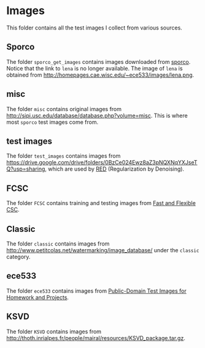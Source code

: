 # Images

This folder contains all the test images I collect from various sources.

## Sporco

The folder `sporco_get_images` contains images downloaded from [sporco](https://github.com/bwohlberg/sporco/blob/master/bin/sporco_get_images).  Notice that the link to `lena` is no longer available.  The image of `lena` is obtained from <http://homepages.cae.wisc.edu/~ece533/images/lena.png>.

## misc

The folder `misc` contains original images from <http://sipi.usc.edu/database/database.php?volume=misc>.  This is where most `sporco` test images come from.

## test images

The folder `test_images` contains images from <https://drive.google.com/drive/folders/0BzCe024Ewz8aZ3pNQXNqYXJseTQ?usp=sharing>, which are used by [RED](https://github.com/google/RED) (Regularization by Denoising).

## FCSC

The folder `FCSC` contains training and testing images from [Fast and Flexible CSC](http://www.cs.ubc.ca/labs/imager/tr/2015/FastFlexibleCSC/).

## Classic

The folder `classic` contains images from <http://www.petitcolas.net/watermarking/image_database/> under the `classic` category.

## ece533

The folder `ece533` contains images from [Public-Domain Test Images for Homework and Projects](http://homepages.cae.wisc.edu/~ece533/images/).

## KSVD

The folder `KSVD` contains images from <http://thoth.inrialpes.fr/people/mairal/resources/KSVD_package.tar.gz>.
